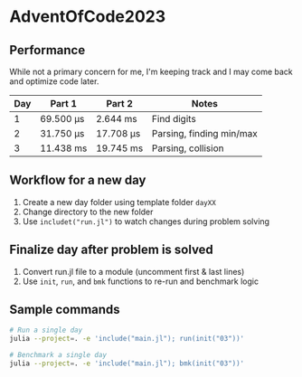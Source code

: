 # AdventOfCode2023

## Performance
While not a primary concern for me, I'm keeping track and I may come back and optimize code later.

| Day | Part 1    | Part 2    | Notes                    |
| --- | --------- | --------- | ------------------------ |
| 1   | 69.500 μs | 2.644 ms  | Find digits              |
| 2   | 31.750 μs | 17.708 μs | Parsing, finding min/max |
| 3   | 11.438 ms | 19.745 ms | Parsing, collision       |

## Workflow for a new day
1. Create a new day folder using template folder `dayXX`
2. Change directory to the new folder
3. Use `includet("run.jl")` to watch changes during problem solving

## Finalize day after problem is solved
1. Convert run.jl file to a module (uncomment first & last lines)
2. Use `init`, `run`, and `bmk` functions to re-run and benchmark logic

## Sample commands

```bash
# Run a single day
julia --project=. -e 'include("main.jl"); run(init("03"))'

# Benchmark a single day
julia --project=. -e 'include("main.jl"); bmk(init("03"))'
```
